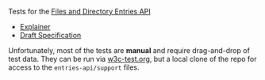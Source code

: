 Tests for the [Files and Directory Entries API](https://github.com/wicg/entries-api)

* [Explainer](https://github.com/WICG/entries-api/blob/gh-pages/EXPLAINER.md)
* [Draft Specification](https://wicg.github.io/entries-api/)

Unfortunately, most of the tests are **manual** and require drag-and-drop of test data.
They can be run via [w3c-test.org](http://w3c-test.org/entries-api/), but a local
clone of the repo for access to the `entries-api/support` files.
